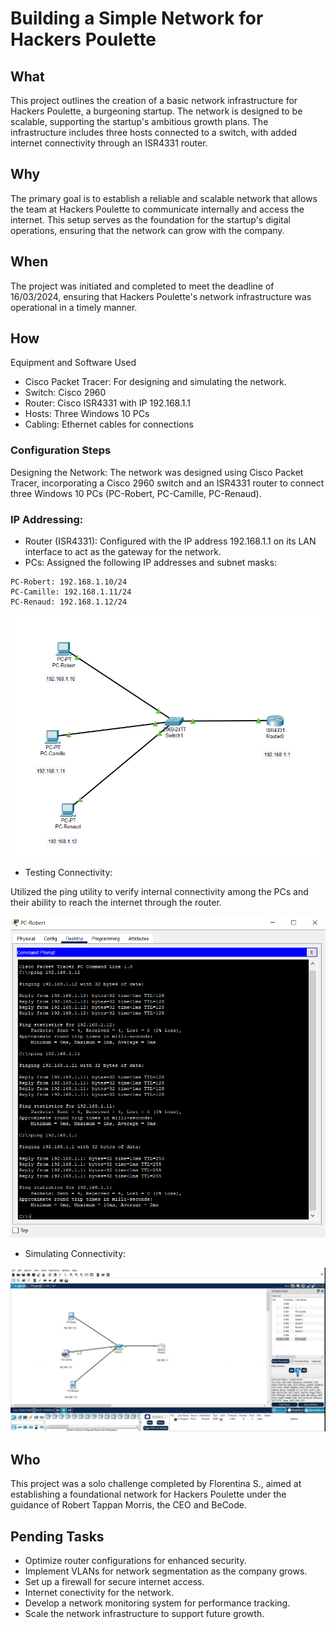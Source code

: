 # Building a Simple Network for Hackers Poulette

## What
This project outlines the creation of a basic network infrastructure for Hackers Poulette, a burgeoning startup. The network is designed to be scalable, supporting the startup's ambitious growth plans. The infrastructure includes three hosts connected to a switch, with added internet connectivity through an ISR4331 router.

## Why
The primary goal is to establish a reliable and scalable network that allows the team at Hackers Poulette to communicate internally and access the internet. This setup serves as the foundation for the startup's digital operations, ensuring that the network can grow with the company.

## When
The project was initiated and completed to meet the deadline of 16/03/2024, ensuring that Hackers Poulette's network infrastructure was operational in a timely manner.

## How
Equipment and Software Used
- Cisco Packet Tracer: For designing and simulating the network.
- Switch: Cisco 2960
- Router: Cisco ISR4331 with IP 192.168.1.1
- Hosts: Three Windows 10 PCs
- Cabling: Ethernet cables for connections

### Configuration Steps
Designing the Network: The network was designed using Cisco Packet Tracer, incorporating a Cisco 2960 switch and an ISR4331 router to connect three Windows 10 PCs (PC-Robert, PC-Camille, PC-Renaud).
  
### IP Addressing:
- Router (ISR4331): Configured with the IP address 192.168.1.1 on its LAN interface to act as the gateway for the network.
- PCs: Assigned the following IP addresses and subnet masks:
```
PC-Robert: 192.168.1.10/24
PC-Camille: 192.168.1.11/24
PC-Renaud: 192.168.1.12/24 
```
![alt text](assets/image.png)
- Testing Connectivity: 

Utilized the ping utility to verify internal connectivity among the PCs and their ability to reach the internet through the router.

  ![alt text](assets/image-2.png)

 - Simulating Connectivity: 

![alt text](<assets/Recording 2024-03-15 at 11.40.51.gif>)

## Who
This project was a solo challenge completed by Florentina S., aimed at establishing a foundational network for Hackers Poulette under the guidance of Robert Tappan Morris, the CEO and BeCode. 

## Pending Tasks
-  Optimize router configurations for enhanced security.
-  Implement VLANs for network segmentation as the company grows.
-  Set up a firewall for secure internet access.
-  Internet conectivity for the network.
-  Develop a network monitoring system for performance tracking.
-  Scale the network infrastructure to support future growth.
